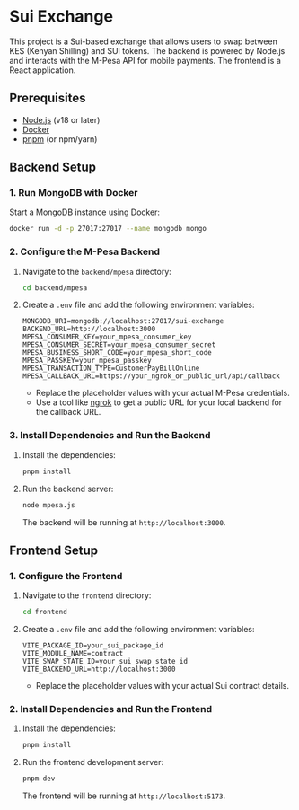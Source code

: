 # Sui Exchange

This project is a Sui-based exchange that allows users to swap between KES (Kenyan Shilling) and SUI tokens. The backend is powered by Node.js and interacts with the M-Pesa API for mobile payments. The frontend is a React application.

## Prerequisites

*   [Node.js](https://nodejs.org/) (v18 or later)
*   [Docker](https://www.docker.com/)
*   [pnpm](https://pnpm.io/installation) (or npm/yarn)

## Backend Setup

### 1. Run MongoDB with Docker

Start a MongoDB instance using Docker:

```bash
docker run -d -p 27017:27017 --name mongodb mongo
```

### 2. Configure the M-Pesa Backend

1.  Navigate to the `backend/mpesa` directory:
    ```bash
    cd backend/mpesa
    ```
2.  Create a `.env` file and add the following environment variables:
    ```
    MONGODB_URI=mongodb://localhost:27017/sui-exchange
    BACKEND_URL=http://localhost:3000
    MPESA_CONSUMER_KEY=your_mpesa_consumer_key
    MPESA_CONSUMER_SECRET=your_mpesa_consumer_secret
    MPESA_BUSINESS_SHORT_CODE=your_mpesa_short_code
    MPESA_PASSKEY=your_mpesa_passkey
    MPESA_TRANSACTION_TYPE=CustomerPayBillOnline
    MPESA_CALLBACK_URL=https://your_ngrok_or_public_url/api/callback
    ```
    *   Replace the placeholder values with your actual M-Pesa credentials.
    *   Use a tool like [ngrok](https://ngrok.com/) to get a public URL for your local backend for the callback URL.

### 3. Install Dependencies and Run the Backend

1.  Install the dependencies:
    ```bash
    pnpm install
    ```
2.  Run the backend server:
    ```bash
    node mpesa.js
    ```
    The backend will be running at `http://localhost:3000`.

## Frontend Setup

### 1. Configure the Frontend

1.  Navigate to the `frontend` directory:
    ```bash
    cd frontend
    ```
2.  Create a `.env` file and add the following environment variables:
    ```
    VITE_PACKAGE_ID=your_sui_package_id
    VITE_MODULE_NAME=contract
    VITE_SWAP_STATE_ID=your_sui_swap_state_id
    VITE_BACKEND_URL=http://localhost:3000
    ```
    *   Replace the placeholder values with your actual Sui contract details.

### 2. Install Dependencies and Run the Frontend

1.  Install the dependencies:
    ```bash
    pnpm install
    ```
2.  Run the frontend development server:
    ```bash
    pnpm dev
    ```
    The frontend will be running at `http://localhost:5173`.
